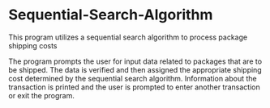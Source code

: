 # Sequential-Search-Algorithm
This program utilizes a sequential search algorithm to process package shipping costs


The program prompts the user for input data related to packages that are to be shipped.
The data is verified and then assigned the appropriate shipping cost determined by the
sequential search algorithm. Information about the transaction is printed and the user is
prompted to enter another transaction or exit the program.

